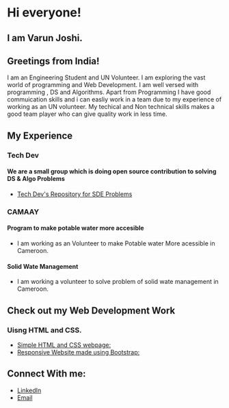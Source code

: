 # Hi everyone!

## I am Varun Joshi. 
## Greetings from India!

I am an Engineering Student and UN Volunteer. I am exploring the vast world of programming and Web Development.
I am well versed with programming , DS and Algorithms. Apart from Programming I have good commuication skills and i can 
easliy work in a team due to my experience of working as an UN volunteer. My techical and Non technical skills makes a 
good team player who can give quality work in less time.

## My Experience
### Tech Dev 
#### We are a small group which is doing open source contribution to solving DS & Algo Problems
- [Tech Dev's Repository for SDE Problems](https://github.com/shrinathjoshi/Amazon-SDE-Test-Series)

### CAMAAY

#### Program to make potable water more accesible 
  - I am working as an Volunteer to make Potable water More acessible in Cameroon.
  
####  Solid Wate Management
  - I am working a volunteer to solve problem of solid wate management in Cameroon.
  
## Check out my Web Development Work  
### Uisng HTML and CSS.
  * [Simple HTML and CSS webpage: ](https://iamvarunjoshi.github.io/iamvarunjoshi.github.io/Week2-Solutions/submission-week-2.html)
  * [Responsive Website made using Bootstrap: ](https://iamvarunjoshi.github.io/iamvarunjoshi.github.io/assignment3/index.html)

## Connect With me:
* [LinkedIn ](https://www.linkedin.com/in/varun-joshi-32b04916a/)
* [Email](mailto:varunjoshibeele17@pec.edu.in)
